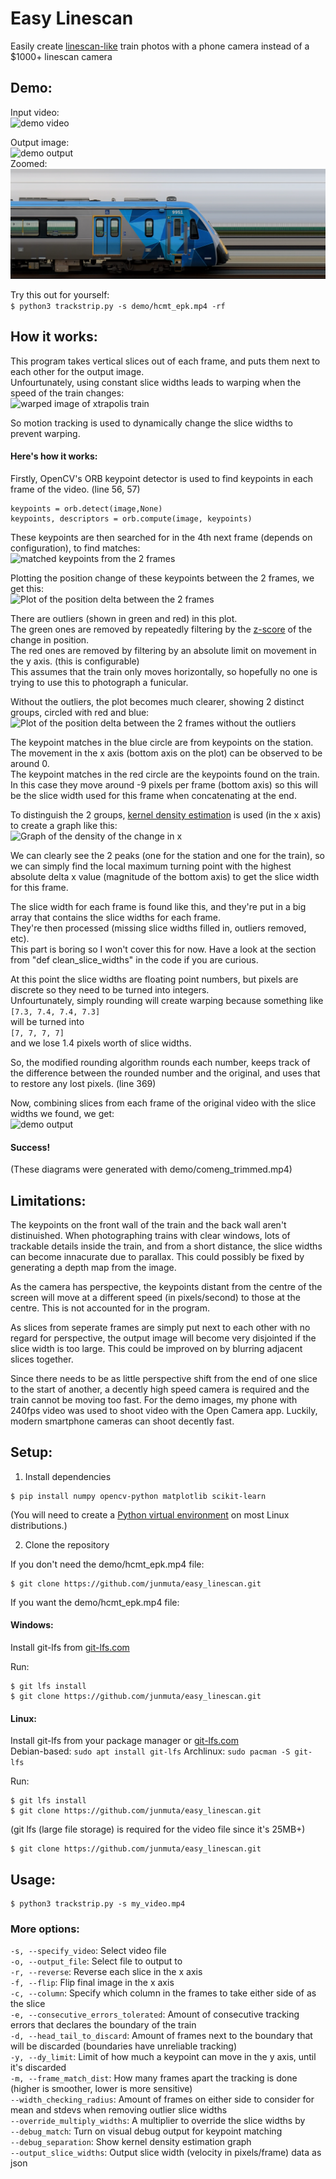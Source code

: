 # Easy Linescan

Easily create [linescan-like](https://en.wikipedia.org/wiki/Strip_photography) train photos with a phone camera instead of a $1000+ linescan camera

## Demo:

Input video:  
![demo video](https://github.com/junmuta/easy_linescan/blob/main/demo/hcmt_epk_smol.gif?raw=true)

Output image:  
![demo output](https://github.com/junmuta/easy_linescan/blob/main/demo/hcmt_epk.png?raw=true)  
Zoomed:
![demo zoomed output](https://github.com/junmuta/easy_linescan/blob/main/demo/hcmt_epk_zoomed.png?raw=true)

Try this out for yourself:  
```$ python3 trackstrip.py -s demo/hcmt_epk.mp4 -rf```

## How it works:

This program takes vertical slices out of each frame, and puts them next to each other for the output image.  
Unfourtunately, using constant slice widths leads to warping when the speed of the train changes:  
![warped image of xtrapolis train](https://github.com/junmuta/easy_linescan/blob/main/demo/warped_xtrap.png?raw=true)

So motion tracking is used to dynamically change the slice widths to prevent warping.

#### Here's how it works:

Firstly, OpenCV's ORB keypoint detector is used to find keypoints in each frame of the video. (line 56, 57)
```        
keypoints = orb.detect(image,None)
keypoints, descriptors = orb.compute(image, keypoints)
```

These keypoints are then searched for in the 4th next frame (depends on configuration), to find matches:  
![matched keypoints from the 2 frames](https://github.com/junmuta/easy_linescan/blob/main/diagrams/demo_frame1-2_matches.png?raw=true)

Plotting the position change of these keypoints between the 2 frames, we get this:  
![Plot of the position delta between the 2 frames](https://github.com/junmuta/easy_linescan/blob/main/diagrams/demo_frame1-2_delta_scatter.png?raw=true)

There are outliers (shown in green and red) in this plot.  
The green ones are removed by repeatedly filtering by the [z-score](https://statisticsbyjim.com/basics/z-score/) of the change in position.  
The red ones are removed by filtering by an absolute limit on movement in the y axis. (this is configurable)  
This assumes that the train only moves horizontally, so hopefully no one is trying to use this to photograph a funicular.

Without the outliers, the plot becomes much clearer, showing 2 distinct groups, circled with red and blue:  
![Plot of the position delta between the 2 frames without the outliers](https://github.com/junmuta/easy_linescan/blob/main/diagrams/demo_frame1-2_delta_scatter_zoomed_annotated.png?raw=true)

The keypoint matches in the blue circle are from keypoints on the station. The movement in the x axis (bottom axis on the plot) can be observed to be around 0.  
The keypoint matches in the red circle are the keypoints found on the train. In this case they move around -9 pixels per frame (bottom axis) so this will be the slice width used for this frame when concatenating at the end.

To distinguish the 2 groups, [kernel density estimation](https://scikit-learn.org/stable/modules/density.html#kernel-density-estimation) is used (in the x axis) to create a graph like this:  
![Graph of the density of the change in x](https://github.com/junmuta/easy_linescan/blob/main/diagrams/demo_frame1-2_kde.png?raw=true)

We can clearly see the 2 peaks (one for the station and one for the train), so we can simply find the local maximum turning point with the highest absolute delta x value (magnitude of the bottom axis) to get the slice width for this frame.

The slice width for each frame is found like this, and they're put in a big array that contains the slice widths for each frame.  
They're then processed (missing slice widths filled in, outliers removed, etc).  
This part is boring so I won't cover this for now. Have a look at the section from "def clean_slice_widths" in the code if you are curious.

At this point the slice widths are floating point numbers, but pixels are discrete so they need to be turned into integers.  
Unfourtunately, simply rounding will create warping because something like  
```[7.3, 7.4, 7.4, 7.3]```  
will be turned into  
```[7, 7, 7, 7]```  
and we lose 1.4 pixels worth of slice widths.

So, the modified rounding algorithm rounds each number, keeps track of the difference between the rounded number and the original, and uses that to restore any lost pixels. (line 369)

Now, combining slices from each frame of the original video with the slice widths we found, we get:  
![demo output](https://github.com/junmuta/easy_linescan/blob/main/demo/hcmt_epk.png?raw=true)

#### Success!

(These diagrams were generated with demo/comeng_trimmed.mp4)

## Limitations:

The keypoints on the front wall of the train and the back wall aren't distinuished. When photographing trains with clear windows, lots of trackable details inside the train, and from a short distance, the slice widths can become innacurate due to parallax. This could possibly be fixed by generating a depth map from the image.

As the camera has perspective, the keypoints distant from the centre of the screen will move at a different speed (in pixels/second) to those at the centre. This is not accounted for in the program.

As slices from seperate frames are simply put next to each other with no regard for perspective, the output image will become very disjointed if the slice width is too large. This could be improved on by blurring adjacent slices together.

Since there needs to be as little perspective shift from the end of one slice to the start of another, a decently high speed camera is required and the train cannot be moving too fast. For the demo images, my phone with 240fps video was used to shoot video with the Open Camera app. Luckily, modern smartphone cameras can shoot decently fast.

## Setup:

1. Install dependencies  
```
$ pip install numpy opencv-python matplotlib scikit-learn
```  
(You will need to create a [Python virtual environment](https://docs.python.org/3/library/venv.html) on most Linux distributions.)

2. Clone the repository

If you don't need the demo/hcmt_epk.mp4 file:  
```
$ git clone https://github.com/junmuta/easy_linescan.git
```

If you want the demo/hcmt_epk.mp4 file:

#### Windows:  
Install git-lfs from [git-lfs.com](https://git-lfs.com)

Run:  
```
$ git lfs install
$ git clone https://github.com/junmuta/easy_linescan.git
```

#### Linux:
Install git-lfs from your package manager or [git-lfs.com](https://git-lfs.com)  
Debian-based: ```sudo apt install git-lfs```
Archlinux: ```sudo pacman -S git-lfs```

Run:  
```
$ git lfs install
$ git clone https://github.com/junmuta/easy_linescan.git
```

(git lfs (large file storage) is required for the video file since it's 25MB+)


```
$ git clone https://github.com/junmuta/easy_linescan.git
```

## Usage:

```
$ python3 trackstrip.py -s my_video.mp4
```

### More options:

```-s, --specify_video```: Select video file  
```-o, --output_file```: Select file to output to  
```-r, --reverse```: Reverse each slice in the x axis  
```-f, --flip```: Flip final image in the x axis  
```-c, --column```: Specify which column in the frames to take either side of as the slice  
```-e, --consecutive_errors_tolerated```: Amount of consecutive tracking errors that declares the boundary of the train  
```-d, --head_tail_to_discard```: Amount of frames next to the boundary that will be discarded (boundaries have unreliable tracking)  
```-y, --dy_limit```: Limit of how much a keypoint can move in the y axis, until it's discarded  
```-m, --frame_match_dist```: How many frames apart the tracking is done (higher is smoother, lower is more sensitive)  
```--width_checking_radius```: Amount of frames on either side to consider for mean and stdevs when removing outlier slice widths  
```--override_multiply_widths```: A multiplier to override the slice widths by  
```--debug_match```: Turn on visual debug output for keypoint matching  
```--debug_separation```: Show kernel density estimation graph  
```--output_slice_widths```: Output slice width (velocity in pixels/frame) data as json


